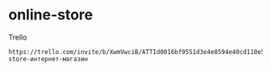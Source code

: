 # online-store

Trello
```
https://trello.com/invite/b/XwmVwciB/ATTId0016bf9551d3e4e8594e40cd110e58838D3121B/online-store-интернет-магазин
```
